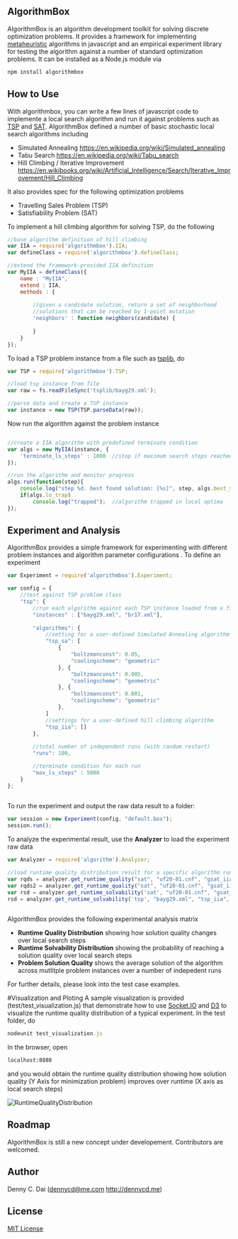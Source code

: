 ## AlgorithmBox
AlgorithmBox is an algorithm development toolkit for solving discrete optimization problems. It provides a framework for implementing [metaheuristic](https://en.wikipedia.org/wiki/Metaheuristic) algorithms in javascript and an empirical experiment library for testing the algorithm against a number of standard optimization problems. It can be installed as a Node.js module via 
```javascript
npm install algorithmbox
```

## How to Use
With algorithmbox, you can write a few lines of javascript code to implemente a local search algorithm and run it against problems such as [TSP](https://en.wikipedia.org/wiki/Travelling_salesman_problem) and [SAT](https://en.wikipedia.org/wiki/Boolean_satisfiability_problem). AlgorithmBox defined a number of basic stochastic local search algorithms including 

* Simulated Annealing <https://en.wikipedia.org/wiki/Simulated_annealing>
* Tabu Search  <https://en.wikipedia.org/wiki/Tabu_search>
* Hill Climbing / Iterative Improvement <https://en.wikibooks.org/wiki/Artificial_Intelligence/Search/Iterative_Improvement/Hill_Climbing>

It also provides spec for the following optimization problems 
* Travelling Sales Problem (TSP)
* Satisfiability Problem (SAT)



To implement a hill climbing algorithm for solving TSP, do the following 
```javascript 
//base algorithm definition of hill climbing
var IIA = require('algorithmbox').IIA;
var defineClass = require('algorithmbox').defineClass;

//extend the framework-provided IIA definition
var MyIIA = defineClass({
	name : "MyIIA",
	extend : IIA, 
	methods : {
		
		//given a candidate solution, return a set of neighborhood
		//solutions that can be reached by 1-point mutation
		'neighbors' : function neighbors(candidate) {
		
		}
	}
});
```

To load a TSP problem instance from a file such as [tsplib](http://comopt.ifi.uni-heidelberg.de/software/TSPLIB95/), do 
```javascript 
var TSP = require('algorithmbox').TSP;

//load tsp instance from file
var raw = fs.readFileSync('tsplib/bayg29.xml');

//parse data and create a TSP instance 
var instance = new TSP(TSP.parseData(raw));
```

Now run the algorithm against the problem instance 

```javascript

//create a IIA algorithm with predefined terminate condition
var algs = new MyIIA(instance, {
	'terminate_ls_steps' : 1000  //stop if maximum search steps reached
});

//run the algorithm and monitor progress
algs.run(function(step){
	console.log("step %d. best found solution: [%s]", step, algs.best_sol);
	if(algs.lo_trap)
		console.log("trapped");  //algorithm trapped in local optima
});		
```
 

## Experiment and Analysis 
AlgorithmBox provides a simple framework for experimenting with different problem instances and algorithm parameter configurations . To define an experiment 

```javascript 
var Experiment = require('algorithmbox').Experiment;

var config = {
	//test against TSP problem class
	"tsp": { 
		//run each algorithm against each TSP instance loaded from a file
		"instances" : ["bayg29.xml", "br17.xml"],   
		
		"algorithms": {
			//setting for a user-defined Simulated Annealing algorithm 
			"tsp_sa": [ 
				{
					"boltzmanconst": 0.05,
					"coolingscheme": "geometric"
				}, {
					"boltzmanconst": 0.005,
					"coolingscheme": "geometric"
				}, {
					"boltzmanconst": 0.001,
					"coolingscheme": "geometric"
				}, 
			]
			//settings for a user-defined hill climbing algorithm
			"tsp_iia": []
		},
		
		//total number of independent runs (with random restart)
		"runs": 100,

		//terminate condition for each run
		"max_ls_steps" : 5000
	}
};
	
``` 

To run the experiment and output the raw data result to a folder: 
```javascript 
var session = new Experiment(config, "default.box");
session.run();
```

To analyze the experimental result, use the **Analyzer** to load the experiment raw data  
```javascript 
var Analyzer = require('algorithm').Analyzer;

//load runtime quality distribution result for a specific algorithm runed against a specific problem instance
var rqds = analyzer.get_runtime_quality("sat", "uf20-01.cnf", "gsat_iia", {"terminate_ls_steps" : 30});
var rqds2 = analyzer.get_runtime_quality("sat", "uf20-01.cnf", "gsat_iia", {"terminate_ls_steps" : 10});
var rsd = analyzer.get_runtime_solvability('sat', "uf20-01.cnf", "gsat_iia", {}, 85);
rsd = analyzer.get_runtime_solvability('tsp', "bayg29.xml", "tsp_iia", {}, 1800);
	
```

AlgorithmBox provides the following experimental analysis matrix 

* **Runtime Quality Distribution** showing how solution quality changes over local search steps 
* **Runtime Solvability Distribution** showing the probability of reaching a solution quality over local search steps
* **Problem Solution Quality** shows the average solution of the algorithm across mutlitple problem instances over a number of indepedent runs 

For further details, please look into the test case examples. 

#Visualization and Ploting 
A sample visualization is provided (test/test_visualization.js) that demonstrate how to use [Socket.IO](http://socket.io/) and [D3](http://d3js.org/) to visualize the runtime quality distribution of a typical experiment. In the test folder, do 
```javascript 
nodeunit test_visualization.js
```

In the browser, open 
```bash
localhost:8888
```

and you would obtain the runtime quality distribution showing how solution quality (Y Axis for minimization problem) improves over runtime (X axis as local search steps)

![RuntimeQualityDistribution](https://raw.github.com/dennycd/algorithmbox/master/doc/visualiation.png?login=dennycd&token=ccf57780a2a5133ea9da8930d036a61b "RuntimeQualityDistribution")

## Roadmap
AlgorithmBox is still a new concept under developement. Contributors are welcomed. 

## Author 
Denny C. Dai (<dennycd@me.com> <http://dennycd.me>)


## License 
[MIT License](http://opensource.org/licenses/MIT) 